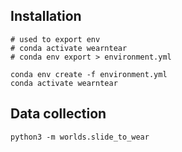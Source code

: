 
## Installation
```
# used to export env
# conda activate wearntear
# conda env export > environment.yml

conda env create -f environment.yml
conda activate wearntear
```

## Data collection 
```
python3 -m worlds.slide_to_wear
```


